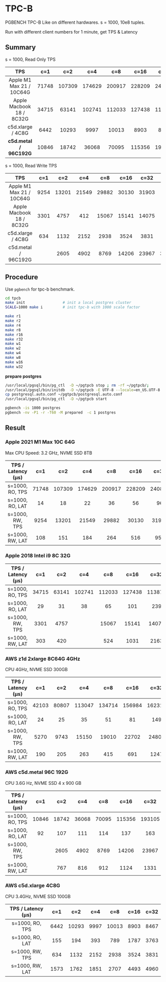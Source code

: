 # TPC-B

PGBENCH TPC-B Like on different hardwares. s = 1000, 10e8 tuples.

Run with different client numbers for 1 minute, get TPS & Latency


## Summary

s = 1000, Read Only TPS

|           TPS            |  c=1  |  c=2   |  c=4   |  c=8   |  c=16  |  c=32  |  c=64  | c=128  | c=256  |
| :----------------------: | :---: | :----: | :----: | :----: | :----: | :----: | :----: | :----: | :----: |
| Apple M1 Max 21 / 10C64G | 71748 | 107309 | 174629 | 200917 | 228209 | 240841 |        |        |        |
| Apple Macbook 18 / 8C32G | 34715 | 63141  | 102741 | 112033 | 127438 | 113870 |        |        |        |
|    c5d.xlarge / 4C8G     | 6442  | 10293  |  9997  | 10013  |  8903  |  8467  |        |        |        |
| **c5d.metal / 96C192G**  | 10846 | 18742  | 36068  | 70095  | 115356 | 193105 | 383509 | 419351 | 461083 |

s = 1000, Read Write TPS

|           TPS            | c=1  |  c=2  |  c=4  |  c=8  | c=16  | c=32  | c=64  | c=128 | c=192 |
| :----------------------: | :--: | :---: | :---: | :---: | :---: | :---: | ----- | ----- | ----- |
| Apple M1 Max 21 / 10C64G | 9254 | 13201 | 21549 | 29882 | 30130 | 31903 |       |       |       |
| Apple Macbook 18 / 8C32G | 3301 | 4757  |  412  | 15067 | 15141 | 14075 |       |       |       |
|    c5d.xlarge / 4C8G     | 634  | 1132  | 2152  | 2938  | 3524  | 3831  |       |       |       |
|   c5d.metal / 96C192G    |      | 2605  | 4902  | 8769  | 14206 | 23967 | 39510 | 58939 | 63866 |





## Procedure

Use `pgbench` for tpc-b benchmark.

```bash
cd tpcb
make init                 # init a local postgres cluster
SCALE=1000 make i         # init tpc-b with 1000 scale factor

make r1
make r2
make r4
make r8
make r16
make r32
make w1
make w2
make w4
make w8
make w16
make w32
```

**prepare postgres**

```bash
/usr/local/pgsql/bin/pg_ctl  -D ~/pgtpcb stop ; rm -rf ~/pgtpcb/;
/usr/local/pgsql/bin/initdb  -D ~/pgtpcb -E UTF-8 --locale=en_US.UTF-8 --lc-collate=C
cp postgresql.auto.conf ~/pgtpcb/postgresql.auto.conf
/usr/local/pgsql/bin/pg_ctl  -D ~/pgtpcb start
```

```bash
pgbench -is 1000 postgres
pgbench -nv -P1 -r -T60 -M prepared  -c 1 postgres
```



## Result



### Apple 2021 M1 Max 10C 64G 

Max CPU Speed: 3.2 GHz, NVME SSD 8TB

|          TPS / Latency (µs)          | c=1  | c=2  | c=4  |  c=8   |  c=16  |  c=32  |
| :--------------------------------: | :--: | :--: | :--: | :----: | :----: | :----: |
| s=1000, RO, TPS | 71748 | 107309 | 174629 | 200917 | 228209 | 240841 |
| s=1000, RO, LAT | 14 | 18 | 22 | 36 | 56 | 96 |
| s=1000, RW, TPS | 9254 | 13201 | 21549 | 29882 | 30130 | 31903 |
| s=1000, RW, LAT | 108 | 151 | 184 | 264 | 516 | 953 |

### Apple 2018 Intel i9 8C 32G

|      TPS / Latency (µs)      | c=1  | c=2  | c=4  | c=8  | c=16 | c=32 |
| :----------------: | :--: | :--: | :--: | :--: | :--: | :--: |
|     s=1000, RO, TPS     | 34715 | 63141 | 102741 | 112033 | 127438 | 113870 |
|     s=1000, RO, LAT     | 29 | 31 | 38 | 65 | 101 | 239 |
| s=1000, RW, TPS | 3301 | 4757 |  | 15067 | 15141 | 14075 |
| s=1000, RW, LAT | 303 | 420 |  | 524 | 1031 | 2163 |

### AWS z1d 2xlarge 8C64G 4GHz

CPU 4GHz, NVME SSD 300GB

| TPS / Latency (µs) |  c=1  |  c=2  |  c=4   |  c=8   |  c=16  |  c=32  |
| :----------------: | :---: | :---: | :----: | :----: | :----: | :----: |
|  s=1000, RO, TPS   | 42103 | 80807 | 113047 | 134714 | 156984 | 162315 |
|  s=1000, RO, LAT   |  24   |  25   |   35   |   51   |   81   |  149   |
|  s=1000, RW, TPS   | 5270  | 9743  | 15150  | 19010  | 22702  | 24808  |
|  s=1000, RW, LAT   |  190  |  205  |  263   |  415   |  691   |  1247  |

### AWS c5d.metal 96C 192G

CPU  3.6G Hz, NVME SSD 4 x 900 GB

| TPS / Latency (µs) |  c=1  |  c=2  |  c=4  |  c=8  |  c=16  |  c=32  |  c=64  |  c=96  | c=128  | c=192  | c=256  |
| :----------------: | :---: | :---: | :---: | :---: | :----: | :----: | :----: | :----: | :----: | :----: | :----: |
|  s=1000, RO, TPS   | 10846 | 18742 | 36068 | 70095 | 115356 | 193105 | 316606 | 383509 | 419351 | 453727 | 461083 |
|  s=1000, RO, LAT   |  92   |  107  |  111  |  114  |  137   |  163   |  194   |  229   |  263   |  330   |  407   |
|  s=1000, RW, TPS   |       | 2605  | 4902  | 8769  | 14206  | 23967  | 39510  | 51498  | 58939  | 63866  | 48197  |
|  s=1000, RW, LAT   |       |  767  |  816  |  912  |  1124  |  1331  |  1612  |  1846  |  2137  |  2925  |  5189  |

### AWS c5d.xlarge 4C8G

CPU 3.4GHz, NVME SSD 100GB

| TPS / Latency (µs) | c=1  |  c=2  | c=4  |  c=8  | c=16 | c=32 |
| :----------------: | :--: | :---: | :--: | :---: | :--: | :--: |
|  s=1000, RO, TPS   | 6442 | 10293 | 9997 | 10013 | 8903 | 8467 |
|  s=1000, RO, LAT   | 155  |  194  | 393  |  789  | 1787 | 3763 |
|  s=1000, RW, TPS   | 634  | 1132  | 2152 | 2938  | 3524 | 3831 |
|  s=1000, RW, LAT   | 1573 | 1762  | 1851 | 2707  | 4493 | 4960 |
